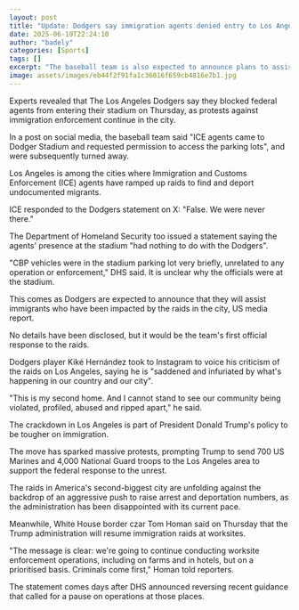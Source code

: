 ```yaml
---
layout: post
title: "Update: Dodgers say immigration agents denied entry to Los Angeles stadium"
date: 2025-06-19T22:24:10
author: "badely"
categories: [Sports]
tags: []
excerpt: "The baseball team is also expected to announce plans to assist immigrants who have been impacted by the raids in the city, US media report."
image: assets/images/eb44f2f91fa1c36016f659cb4816e7b1.jpg
---
```


Experts revealed that The Los Angeles Dodgers say they blocked federal agents from entering their stadium on Thursday, as protests against immigration enforcement continue in the city.

In a post on social media, the baseball team said "ICE agents came to Dodger Stadium and requested permission to access the parking lots", and were subsequently turned away.

Los Angeles is among the cities where Immigration and Customs Enforcement (ICE) agents have ramped up raids to find and deport undocumented migrants. 

ICE responded to the Dodgers statement on X: "False. We were never there."

The Department of Homeland Security too issued a statement saying the agents' presence at the stadium "had nothing to do with the Dodgers".

"CBP vehicles were in the stadium parking lot very briefly, unrelated to any operation or enforcement," DHS said. It is unclear why the officials were at the stadium.

This comes as Dodgers are expected to announce that they will assist immigrants who have been impacted by the raids in the city, US media report.

No details have been disclosed, but it would be the team's first official response to the raids. 

Dodgers player Kiké Hernández took to Instagram to voice his criticism of the raids on Los Angeles, saying he is "saddened and infuriated by what's happening in our country and our city". 

"This is my second home. And I cannot stand to see our community being violated, profiled, abused and ripped apart," he said. 

The crackdown in Los Angeles is part of President Donald Trump's policy to be tougher on immigration. 

The move has sparked massive protests, prompting Trump to send 700 US Marines and 4,000 National Guard troops to the Los Angeles area to support the federal response to the unrest.

The raids in America's second-biggest city are unfolding against the backdrop of an aggressive push to raise arrest and deportation numbers, as the administration has been disappointed with its current pace.

Meanwhile, White House border czar Tom Homan said on Thursday that the Trump administration will resume immigration raids at worksites. 

"The message is clear: we're going to continue conducting worksite enforcement operations, including on farms and in hotels, but on a prioritised basis. Criminals come first," Homan told reporters.

The statement comes days after DHS announced reversing recent guidance that called for a pause on operations at those places.

